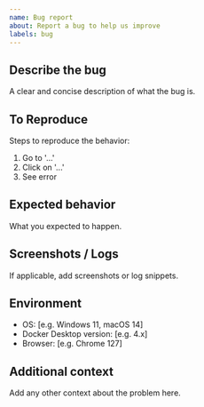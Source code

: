 ```yaml
---
name: Bug report
about: Report a bug to help us improve
labels: bug
---
```


## Describe the bug
A clear and concise description of what the bug is.

## To Reproduce
Steps to reproduce the behavior:
1. Go to '...'
2. Click on '...'
3. See error

## Expected behavior
What you expected to happen.

## Screenshots / Logs
If applicable, add screenshots or log snippets.

## Environment
- OS: [e.g. Windows 11, macOS 14]
- Docker Desktop version: [e.g. 4.x]
- Browser: [e.g. Chrome 127]

## Additional context
Add any other context about the problem here.

